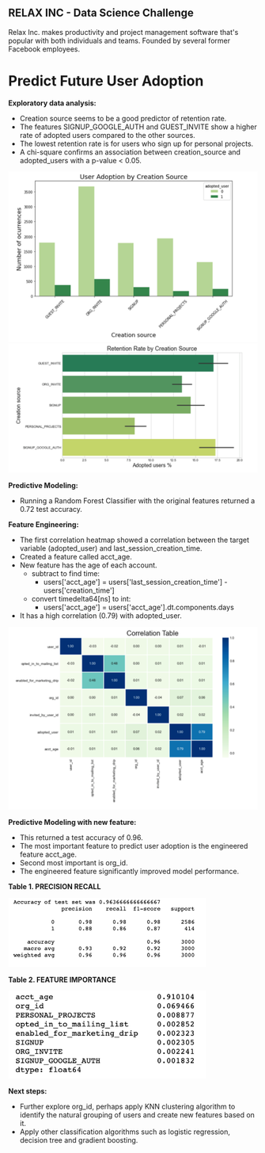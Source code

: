 ## RELAX INC - Data Science Challenge

Relax Inc. makes productivity and project management software that's popular with both individuals and teams. Founded by several former Facebook employees.

# Predict Future User Adoption

**Exploratory data analysis:**
- Creation source seems to be a good predictor of retention rate. 
- The features SIGNUP_GOOGLE_AUTH and GUEST_INVITE show a higher rate of adopted users compared to the other sources. 
- The lowest retention rate is for users who sign up for personal projects. 
- A chi-square confirms an association between creation_source and adopted_users with a p-value < 0.05.

<img src='images/comparison-adopted-user.png' width="600">
<img src='images/retention-graph.png' width="600">

**Predictive Modeling:** 
- Running a Random Forest Classifier with the original features returned a 0.72 test accuracy. 

**Feature Engineering:**
- The first correlation heatmap showed a correlation between the target variable (adopted_user) and last_session_creation_time. 
- Created a feature called acct_age.
- New feature has the age of each account.
  - subtract to find time:
    - users['acct_age'] = users['last_session_creation_time'] - users['creation_time']
  - convert timedelta64[ns] to int:
    - users['acct_age'] = users['acct_age'].dt.components.days
- It has a high correlation (0.79) with adopted_user.

<img src='images/correlation-table.png' width="600">

**Predictive Modeling with new feature:**
- This returned a test accuracy of 0.96.
- The most important feature to predict user adoption is the engineered feature acct_age.
- Second most important is org_id. 
- The engineered feature significantly improved model performance.

**Table 1. PRECISION RECALL**

<img src='images/precision-recall.png' width="400">

**Table 2. FEATURE IMPORTANCE**

<img src='images/feature-importance.png' width="400">

**Next steps:** 
- Further explore org_id, perhaps apply KNN clustering algorithm to identify the natural grouping of users and create new features based on it. 
- Apply other classification algorithms such as logistic regression, decision tree and gradient boosting.

